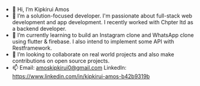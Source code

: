 - 👋 Hi, I’m Kipkirui Amos 
- 👀 I’m a solution-focused developer.
     I'm passionate about full-stack web development 
     and app development. I recently worked with Chpter ltd
     as a backend developer. 
- 🌱 I’m currently learning to build an Instagram clone 
     and WhatsApp clone using flutter & firebase.
     I also intend to implement some API with Restframework.
- 💞️ I’m looking to collaborate on real world projects and also 
     make contributions on open source projects.
- 📫 Email: amoskipkirui0@gmail.com
     LinkedIn: https://www.linkedin.com/in/kipkirui-amos-b42b9319b

<!---
Amo-494/Amo-494 is a ✨ special ✨ repository because its `README.md` (this file) appears on your GitHub profile.
You can click the Preview link to take a look at your changes.
--->
